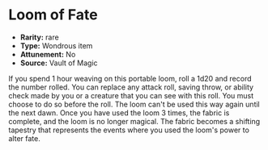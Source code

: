 
# Loom of Fate

* **Rarity:** rare
* **Type:** Wondrous item
* **Attunement:** No
* **Source:** Vault of Magic


If you spend 1 hour weaving on this portable loom, roll a 1d20 and record the number rolled. You can replace any attack roll, saving throw, or ability check made by you or a creature that you can see with this roll. You must choose to do so before the roll. The loom can't be used this way again until the next dawn. Once you have used the loom 3 times, the fabric is complete, and the loom is no longer magical. The fabric becomes a shifting tapestry that represents the events where you used the loom's power to alter fate.

